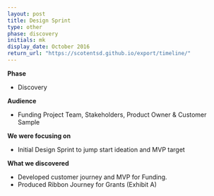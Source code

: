 ```yaml
---
layout: post
title: Design Sprint
type: other
phase: discovery
initials: mk
display_date: October 2016
return_url: "https://scotentsd.github.io/export/timeline/"
---
```


**Phase**
- Discovery

**Audience**
- Funding Project Team, Stakeholders, Product Owner & Customer Sample

**We were focusing on**
- Initial Design Sprint to jump start ideation and MVP target

**What we discovered**
- Developed customer journey and MVP for Funding.
- Produced Ribbon Journey for Grants (Exhibit A)

<!--more-->
